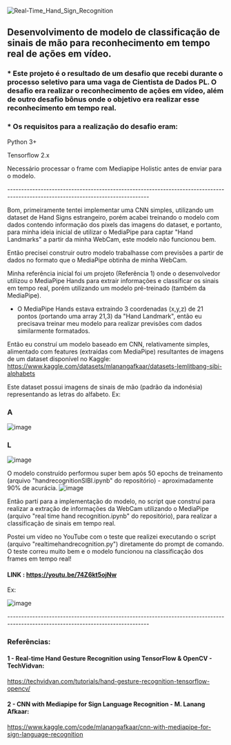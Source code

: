 ![Real-Time_Hand_Sign_Recognition](https://user-images.githubusercontent.com/105673165/199635985-2081100e-75da-4f78-8325-e8dbe3c83d8c.png)

## Desenvolvimento de modelo de classificação de sinais de mão para reconhecimento em tempo real de ações em vídeo.

### * Este projeto é o resultado de um desafio que recebi durante o processo seletivo para uma vaga de Cientista de Dados PL. O desafio era realizar o reconhecimento de ações em vídeo, além de outro desafio bônus onde o objetivo era realizar esse reconhecimento em tempo real.

### * Os requisitos para a realização do desafio eram:
Python 3+

Tensorflow 2.x

Necessário processar o frame com Mediapipe Holistic antes de enviar para o modelo.

*---------------------------------------------------------------------------------------------------------------------------------*

Bom, primeiramente tentei implementar uma CNN simples, utilizando um dataset de Hand Signs estrangeiro, porém acabei treinando o modelo com dados contendo informação dos pixels das imagens do dataset, e portanto, para minha ideia inicial de utilizar o MediaPipe para captar "Hand Landmarks" a partir da minha WebCam, este modelo não funcionou bem.

Então precisei construir outro modelo trabalhasse com previsões a partir de dados no formato que o MediaPipe obtinha de minha WebCam.

Minha referência inicial foi um projeto (Referência 1) onde o desenvolvedor utilizou o MediaPipe Hands para extrair informações e classificar os sinais em tempo real, porém utilizando um modelo pré-treinado (também da MediaPipe).
* O MediaPipe Hands estava extraindo 3 coordenadas (x,y,z) de 21 pontos (portando uma array 21,3) da "Hand Landmark", então eu precisava treinar meu modelo para realizar previsões com dados similarmente formatados.

Então eu construí um modelo baseado em CNN, relativamente simples, alimentado com features (extraídas com MediaPipe) resultantes de imagens de um dataset disponível no Kaggle:
 https://www.kaggle.com/datasets/mlanangafkaar/datasets-lemlitbang-sibi-alphabets
 
Este dataset possui imagens de sinais de mão (padrão da indonésia) representando as letras do alfabeto. 
Ex:
### A
![image](https://user-images.githubusercontent.com/105673165/194180319-37a3c9ab-cdc8-4e9f-9159-3fb342eb38c1.png)

### L
![image](https://user-images.githubusercontent.com/105673165/194180391-f2aa671b-9fc8-4afa-9e64-ab8d76cfefca.png)

O modelo construído performou super bem após 50 epochs de treinamento (arquivo "handrecognitionSIBI.ipynb" do repositório) - aproximadamente 90% de acurácia.
![image](https://user-images.githubusercontent.com/105673165/194180533-7285afb6-3132-46ad-a614-688388414df2.png)

Então partí para a implementação do modelo, no script que construí para realizar a extração de informações da WebCam utilizando o MediaPipe (arquivo "real time hand recognition.ipynb" do repositório), para realizar a classificação de sinais em tempo real.

Postei um vídeo no YouTube com o teste que realizei executando o script (arquivo "realtimehandrecognition.py") diretamente do prompt de comando. O teste correu muito bem e o modelo funcionou na classificação dos frames em tempo real!

#### LINK : https://youtu.be/74Z6kt5ojNw

Ex:

![image](https://user-images.githubusercontent.com/105673165/194181503-1d806074-c475-4cb1-9b5a-74e5ce40f623.png)



*---------------------------------------------------------------------------------------------------------------------------------*

### Referências:
#### 1 - Real-time Hand Gesture Recognition using TensorFlow & OpenCV - TechVidvan:
https://techvidvan.com/tutorials/hand-gesture-recognition-tensorflow-opencv/

#### 2 - CNN with Mediapipe for Sign Language Recognition - M. Lanang Afkaar:
https://www.kaggle.com/code/mlanangafkaar/cnn-with-mediapipe-for-sign-language-recognition

